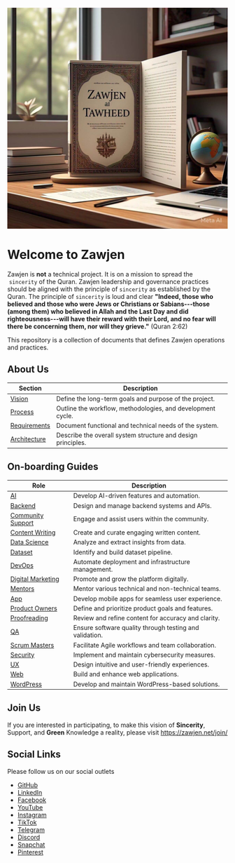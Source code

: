 ![alt text](vision/img/home/zawjen-al-tawheed.jpeg)

# Welcome to Zawjen
Zawjen is **not** a technical project. It is on a mission to spread the  `sincerity` of the Quran. Zawjen leadership and governance practices should be aligned with the principle of `sincerity` as established by the Quran. The principle of `sincerity` is loud and clear **"Indeed, those who believed and those who were Jews or Christians or Sabians---those (among them) who believed in Allah and the Last Day and did righteousness---will have their reward with their Lord, and no fear will there be concerning them, nor will they grieve."** (Quran 2:62)

This repository is a collection of documents that defines Zawjen operations and practices.
## About Us

| Section       | Description |
|--------------|------------|
| [Vision](vision/welcome.md) | Define the long-term goals and purpose of the project. |
| [Process](process/welcome.md) | Outline the workflow, methodologies, and development cycle. |
| [Requirements](requirements/welcome.md) | Document functional and technical needs of the system. |
| [Architecture](architecture/welcome.md) | Describe the overall system structure and design principles. |

## On-boarding Guides

| Role | Description |
|------|------------|
| [AI](./vision/team/on-boarding/ai.md) | Develop AI-driven features and automation. |
| [Backend](./vision/team/on-boarding/backend.md) | Design and manage backend systems and APIs. |
| [Community Support](./vision/team/on-boarding/community-support.md) | Engage and assist users within the community. |
| [Content Writing](./vision/team/on-boarding/content-writing.md) | Create and curate engaging written content. |
| [Data Science](./vision/team/on-boarding/data-science.md) | Analyze and extract insights from data. |
| [Dataset](./vision/team/on-boarding/dataset.md) | Identify and build dataset pipeline. |
| [DevOps](./vision/team/on-boarding/devops.md) | Automate deployment and infrastructure management. |
| [Digital Marketing](./vision/team/on-boarding/digital-marketing.md) | Promote and grow the platform digitally. |
| [Mentors](./vision/team/on-boarding/mentors.md) | Mentor various technical and non-technical teams. |
| [App](./vision/team/on-boarding/app.md) | Develop mobile apps for seamless user experience. |
| [Product Owners](./vision/team/on-boarding/product-owners.md) | Define and prioritize product goals and features. |
| [Proofreading](./vision/team/on-boarding/proofreading.md) | Review and refine content for accuracy and clarity. |
| [QA](./vision/team/on-boarding/qa.md) | Ensure software quality through testing and validation. |
| [Scrum Masters](./vision/team/on-boarding/scrum-masters.md) | Facilitate Agile workflows and team collaboration. |
| [Security](./vision/team/on-boarding/security.md) | Implement and maintain cybersecurity measures. |
| [UX](./vision/team/on-boarding/ux.md) | Design intuitive and user-friendly experiences. |
| [Web](./vision/team/on-boarding/web.md) | Build and enhance web applications. |
| [WordPress](./vision/team/on-boarding/wordpress.md) | Develop and maintain WordPress-based solutions. |

## Join Us
If you are interested in participating, to make this vision of **Sincerity**, Support, and **Green** Knowledge a reality, please visit <https://zawjen.net/join/>

## Social Links
Please follow us on our social outlets

- [GitHub](https://github.com/zawjen)
- [LinkedIn](https://www.linkedin.com/in/zawjen-585497350/)
- [Facebook](https://www.facebook.com/profile.php?id=61573219911797)
- [YouTube](https://www.youtube.com/@Zawjen)
- [Instagram](https://www.instagram.com/zawjen_net/)
- [TikTok](https://www.tiktok.com/@zawjen_net)
- [Telegram](https://telegram.org/)
- [Discord](https://discord.com/discovery/applications)
- [Snapchat](https://accounts.snapchat.com/v2/welcome)
- [Pinterest](https://nz.pinterest.com/zawjen/)